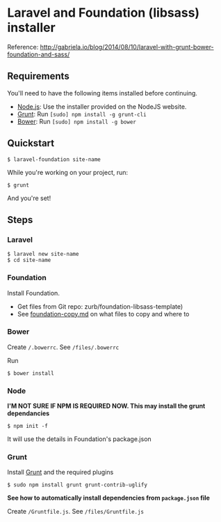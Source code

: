# Laravel and Foundation (libsass) installer

Reference: http://gabriela.io/blog/2014/08/10/laravel-with-grunt-bower-foundation-and-sass/


## Requirements

You'll need to have the following items installed before continuing.

  * [Node.js](http://nodejs.org): Use the installer provided on the NodeJS website.
  * [Grunt](http://gruntjs.com/): Run `[sudo] npm install -g grunt-cli`
  * [Bower](http://bower.io): Run `[sudo] npm install -g bower`


## Quickstart

    $ laravel-foundation site-name

While you're working on your project, run:

    $ grunt

And you're set!



## Steps

### Laravel

    $ laravel new site-name
    $ cd site-name


### Foundation

Install Foundation.

* Get files from Git repo: zurb/foundation-libsass-template)
* See [foundation-copy.md](foundation-copy.md) on what files to copy and where to


### Bower

Create `/.bowerrc`. See `/files/.bowerrc`

Run

    $ bower install


### Node

**I'M NOT SURE IF NPM IS REQUIRED NOW. This may install the grunt dependancies**

    $ npm init -f

It will use the details in Foundation's package.json


### Grunt

Install [Grunt](http://gruntjs.com/) and the required plugins

    $ sudo npm install grunt grunt-contrib-uglify

**See how to automatically install dependencies from `package.json` file**


Create `/Gruntfile.js`. See `/files/Gruntfile.js`

